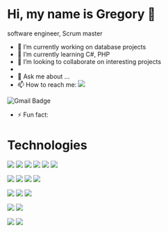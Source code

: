 #  Hi, my name is Gregory 👋

software engineer, Scrum master

<!--
**kniadziu/kniadziu** is a ✨ _special_ ✨ repository because its `README.md` (this file) appears on your GitHub profile.

Here are some ideas to get you started:
-->

- 🔭 I’m currently working on database projects 
- 🌱 I’m currently learning C#, PHP
- 👯 I’m looking to collaborate on interesting projects
- 
- 💬 Ask me about ...
- 📫 How to reach me: [<img src="https://img.shields.io/badge/-Gmail-c14438?style=flat-square&amp;logo=Gmail&amp;logoColor=white&amp;link=mailto:kniadziu@gmail.com">](mailto:kniadziu@gmail.com)

<img src="https://camo.githubusercontent.com/dd434488d4e055d0ecbbb3edcdb636c472e884b5/68747470733a2f2f696d672e736869656c64732e696f2f62616467652f2d476d61696c2d6331343433383f7374796c653d666c61742d737175617265266c6f676f3d476d61696c266c6f676f436f6c6f723d7768697465266c696e6b3d6d61696c746f3a6f6c616673756c69636840676d61696c2e636f6d" alt="Gmail Badge" data-canonical-src="https://img.shields.io/badge/-Gmail-c14438?style=flat-square&amp;logo=Gmail&amp;logoColor=white&amp;link=mailto:olafsulich@gmail.com" style="max-width:100%;">



- ⚡ Fun fact: 

# Technologies
<img src= "https://img.shields.io/badge/-Java-red?style=plastic&logo=Java&logoColor=white"> <img src= "https://img.shields.io/badge/-C Sharp-black?style=plastic&logo=csharp&logoColor=white"> <img src= "https://img.shields.io/badge/-SQL-yellow?style=plastic&logo=microsoftsqlserver&logoColor=white"> <img src= "https://img.shields.io/badge/-Hibernate-yellowgreen">  <img src= "https://img.shields.io/badge/-Python-yellow?style=plastic&logo=python&logoColor=white">  <img src= "https://img.shields.io/badge/-C++-green?style=plastic&logo=cplusplus"> 

<img src= "https://img.shields.io/badge/-npm-black?style=plastic&logo=npm"> <img src= "https://img.shields.io/badge/-Maven-red?style=plastic&logo=apachemaven"> <img src= "https://img.shields.io/badge/-Travis-orange?style=plastic&logo=Travis"> <img src= "https://img.shields.io/badge/-GIT-brown?style=plastic&logo=GitHub"> 


 <img src="https://img.shields.io/badge/-HTML5-lightgray?style=plastic&logo=Html5"> <img src= "https://img.shields.io/badge/-CSS3-yellow?style=plastic&logo=CSS3"> <img src="https://img.shields.io/badge/-Vue.js-blue?style=plastic&logo=Vue.js">

<img src= "https://img.shields.io/badge/-CLIPPER-black"> <img src= "https://img.shields.io/badge/-Turbo Pascal-orange">

<img src= "https://img.shields.io/badge/-VBA-yellow"> <img src="https://img.shields.io/badge/-SAP-red?style=plastic&logo=sap"> 
